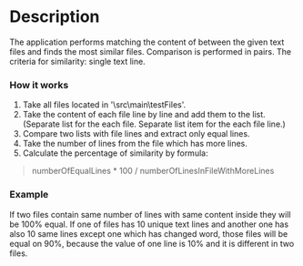 # Description
The application performs matching the content of between the given text files and finds the most similar files.
Comparison is performed in pairs. The criteria for similarity: single text line.

### How it works
1. Take all  files located in '\src\main\testFiles\'.
2. Take the content of each file line by line and add them to the list.
(Separate list for the each file. Separate list item for the each file line.)
3. Compare two lists with file lines and extract only equal lines.
4. Take the number of lines from the file which has more lines.
5. Calculate the percentage of similarity by formula: 
> numberOfEqualLines * 100 / numberOfLinesInFileWithMoreLines

### Example
If two files contain same number of lines with same content inside they will be 100% equal.
If one of files has 10 unique text lines and another one has also 10 same lines except one which has changed word,
those files will be equal on 90%, because the value of one line is 10% and it is different in two files.
